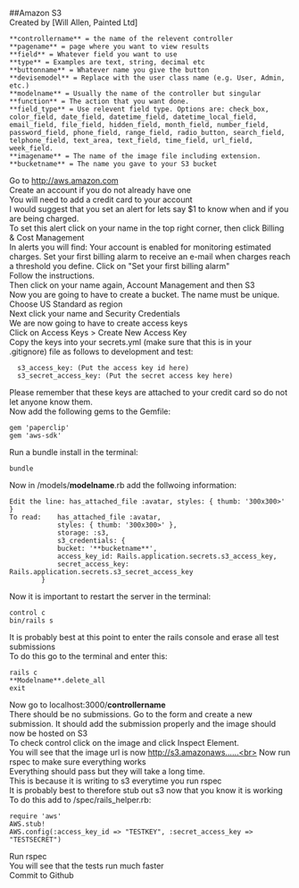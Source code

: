 ##Amazon S3<br>
Created by [Will Allen, Painted Ltd]
<br>
```
**controllername** = the name of the relevent controller
**pagename** = page where you want to view results
**field** = Whatever field you want to use
**type** = Examples are text, string, decimal etc
**buttonname** = Whatever name you give the button
**devisemodel** = Replace with the user class name (e.g. User, Admin, etc.)
**modelname** = Usually the name of the controller but singular
**function** = The action that you want done.
**field_type** = Use relevent field type. Options are: check_box, color_field, date_field, datetime_field, datetime_local_field, email_field, file_field, hidden_field, month_field, number_field, password_field, phone_field, range_field, radio_button, search_field, telphone_field, text_area, text_field, time_field, url_field, week_field.
**imagename** = The name of the image file including extension.
**bucketname** = The name you gave to your S3 bucket
```
Go to http://aws.amazon.com <br>
Create an account if you do not already have one <br>
You will need to add a credit card to your account<br>
I would suggest that you set an alert for lets say $1 to know when and if you are being charged.<br>
To set this alert click on your name in the top right corner, then click Billing & Cost Management<br>
In alerts you will find: Your account is enabled for monitoring estimated charges. Set your first billing alarm to receive an e-mail when charges reach a threshold you define.  Click on "Set your first billing alarm"<br> 
Follow the instructions.<br>
Then click on your name again, Account Management and then S3<br>
Now you are going to have to create a bucket. The name must be unique.  Choose US Standard as region<br>
Next click your name and Security Credentials<br>
We are now going to have to create access keys<br>
Click on Access Keys > Create New Access Key<br>
Copy the keys into your secrets.yml (make sure that this is in your .gitignore) file as follows to development and test:<br>
```
  s3_access_key: (Put the access key id here)
  s3_secret_access_key: (Put the secret access key here)
```
Please remember that these keys are attached to your credit card so do not let anyone know them.<br>
Now add the following gems to the Gemfile:<br>
```
gem 'paperclip'
gem 'aws-sdk'
```
Run a bundle install in the terminal:<br>
```
bundle
```
Now in /models/**modelname**.rb add the follwoing information:<br>
```
Edit the line: has_attached_file :avatar, styles: { thumb: '300x300>' }
To read: 	has_attached_file :avatar, 
			styles: { thumb: '300x300>' },
			storage: :s3, 
			s3_credentials: {
			bucket: '**bucketname**',
			access_key_id: Rails.application.secrets.s3_access_key,
			secret_access_key: Rails.application.secrets.s3_secret_access_key
		}
```
Now it is important to restart the server in the terminal:<br>
```
control c
bin/rails s
```
It is probably best at this point to enter the rails console and erase all test submissions<br>
To do this go to the terminal and enter this:<br>
```
rails c
**Modelname**.delete_all
exit
```
Now go to localhost:3000/**controllername**<br>
There should be no submissions.  Go to the form and create a new submission.  It should add the submission properly and the image should now be hosted on S3<br>
To check control click on the image and click Inspect Element.<br>
You will see that the image url is now http://s3.amazonaws......<br>
Now run rspec to make sure everything works<br>
Everything should pass but they will take a long time.<br>
This is because it is writing to s3 everytime you run rspec<br>
It is probably best to therefore stub out s3 now that you know it is working<br>
To do this add to /spec/rails_helper.rb:<br>
```
require 'aws'
AWS.stub!
AWS.config(:access_key_id => "TESTKEY", :secret_access_key => "TESTSECRET")
```
Run rspec<br>
You will see that the tests run much faster<br>
Commit to Github
